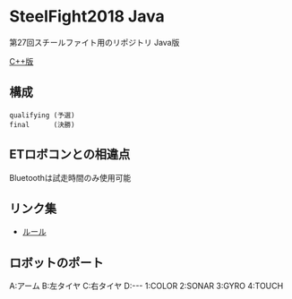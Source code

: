 # SteelFight2018 Java
第27回スチールファイト用のリポジトリ Java版

[C++版](https://github.com/kuwanomi0/SteelFight2018cpp)

## 構成
```
qualifying (予選)
final      (決勝)
```

## ETロボコンとの相違点
Bluetoothは試走時間のみ使用可能

## リンク集
+ [ルール](http://www.invite.gr.jp/news/robo/pdf/27robo_soft.pdf)

## ロボットのポート
A:アーム
B:左タイヤ
C:右タイヤ
D:---
1:COLOR
2:SONAR
3:GYRO
4:TOUCH
